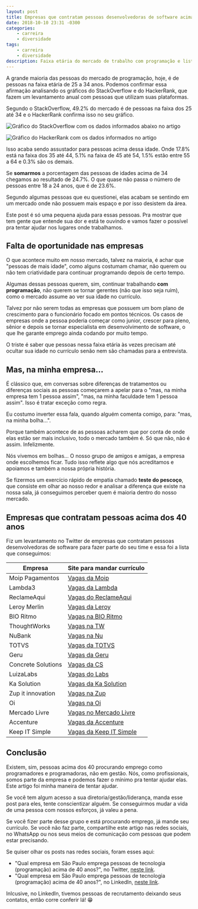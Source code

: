 ```yaml
---
layout: post
title: Empresas que contratam pessoas desenvolvedoras de software acima dos 40 anos
date: 2018-10-10 23:31 -0300
categories:
    - carreira
    - diversidade
tags:
    - carreira
    - diversidade
description: Faixa etária do mercado de trabalho com programação e lista de empresas que contratam pessoas acima dos 40 anos de idade.
---
```

A grande maioria das pessoas do mercado de programação, hoje, é de pessoas na faixa etária de 25 a 34 anos. Podemos confirmar essa afirmação analisando os gráficos do StackOverflow e do HackerRank, que fazem um levantamento anual com pessoas que utilizam suas plataformas.

Segundo o StackOverflow, 49.2% do mercado é de pessoas na faixa dos 25 até 34 e o HackerRank confirma isso no seu gráfico.

![Gráfico do StackOverflow com os dados informados abaixo no artigo]({{site.post_images}}grafico-idade-stackoverflow.png)

![Gráfico do HackerRank com os dados informados no artigo]({{site.post_images}}grafico-idade-hackerrank.png)

Isso acaba sendo assustador para pessoas acima dessa idade. Onde 17.8% está na faixa dos 35 até 44, 5.1% na faixa de 45 até 54, 1.5% estão entre 55 a 64 e 0.3% são os demais.

Se **somarmos** a porcentagem das pessoas de idades acima de 34 chegamos ao resultado de 24.7%. O que quase não passa o número de pessoas entre 18 a 24 anos, que é de 23.6%.

Segundo algumas pessoas que eu questionei, elas acabam se sentindo em um mercado onde não possuem mais espaço e por isso desistem da área.

Este post é só uma pequena ajuda para essas pessoas. Pra mostrar que tem gente que entende sua dor e está te ouvindo e vamos fazer o possível pra tentar ajudar nos lugares onde trabalhamos.

## Falta de oportunidade nas empresas

O que acontece muito em nosso mercado, talvez na maioria, é achar que "pessoas de mais idade", como alguns costumam chamar, não querem ou não tem criatividade para continuar programando depois de certo tempo.

Algumas dessas pessoas querem, sim, continuar trabalhando **com programação**, não querem se tornar gerentes (não que isso seja ruim), como o mercado assume ao ver sua idade no currículo.

Talvez por não serem todas as empresas que possuem um bom plano de crescimento para o funcionário focado em pontos técnicos. Os casos de empresas onde a pessoa poderia começar como junior, crescer para pleno, sênior e depois se tornar especialista em desenvolvimento de software, o que lhe garante emprego ainda codando por muito tempo.

O triste é saber que pessoas nessa faixa etária às vezes precisam até ocultar sua idade no currículo senão nem são chamadas para a entrevista.

## Mas, na minha empresa...

É clássico que, em conversas sobre diferenças de tratamentos ou diferenças sociais as pessoas começarem a apelar para o "mas, na minha empresa tem 1 pessoa assim", "mas, na minha faculdade tem 1 pessoa assim". Isso é tratar exceção como regra.

Eu costumo inverter essa fala, quando alguém comenta comigo, para: "mas, na minha bolha...".

Porque também acontece de as pessoas acharem que por conta de onde elas estão ser mais inclusivo, todo o mercado também é. Só que não, não é assim. Infelizmente.

Nós vivemos em bolhas… O nosso grupo de amigos e amigas, a empresa onde escolhemos ficar. Tudo isso reflete algo que nós acreditamos e apoiamos e também a nossa própria história.

Se fizermos um exercício rápido de empatia chamado **teste do pescoço**, que consiste em olhar ao nosso redor e analisar a diferença que existe na nossa sala, já conseguimos perceber quem é maioria dentro do nosso mercado.

## Empresas que contratam pessoas acima dos 40 anos

Fiz um levantamento no Twitter de empresas que contratam pessoas desenvolvedoras de software para fazer parte do seu time e essa foi a lista que conseguimos:

| Empresa | Site para mandar currículo |
| --- | --- | 
| Moip Pagamentos | [Vagas da Moip](https://moip.com.br/trabalhe-conosco/) |
| Lambda3 | [Vagas da Lambda](https://lambda3.recruiterbox.com/) |
| ReclameAqui | [Vagas do ReclameAqui](https://jobs.kenoby.com/reclameaqui) |
| Leroy Merlin | [Vagas da Leroy](https://jobs.kenoby.com/leroymerlin) |
| BIO Ritmo | [Vagas na BIO Ritmo](https://www.bioritmo.com.br/trabalhe_conosco) |
| ThoughtWorks | [Vagas na TW](https://www.thoughtworks.com/careers/jobs) |
| NuBank | [Vagas na Nu](https://nubank.workable.com/) |
| TOTVS | [Vagas da TOTVS](https://www.totvs.com/trabalhe-conosco/trainee) |
| Geru | [Vagas da Geru](https://www.linkedin.com/jobs/geru-vagas/) |
| Concrete Solutions | [Vagas da CS](https://www.concrete.com.br/vagas) |
| LuizaLabs | [Vagas do Labs](https://www.linkedin.com/jobs/luizalabs-vagas) |
| Ka Solution | [Vagas da Ka Solution](https://www.linkedin.com/jobs/ka-solution-vagas) |
| Zup it innovation | [Vagas na Zup](https://www.linkedin.com/company/zup-it-solutions/) |
| Oi | [Vagas na Oi](https://www.oi.com.br/oi/sobre-a-oi/gente/gente/quero-trabalhar-na-oi) |
| Mercado Livre | [Vagas no Mercado Livre](https://jobs.mercadolibre.com/?locale=pt_BR) |
| Accenture | [Vagas da Accenture](https://www.accenture.com/br-pt/careers/jobsearch) |
| Keep IT Simple | [Vagas da Keep IT Simple](https://jobs.kenoby.com/keepsimple) |

## Conclusão

Existem, sim, pessoas acima dos 40 procurando emprego como programadores e programadoras, não em gestão. Nós, como profissionais, somos parte da empresa e podemos fazer o mínimo pra tentar ajudar elas. Este artigo foi minha maneira de tentar ajudar.

Se você tem algum acesso a sua diretoria/gestão/liderança, manda esse post para eles, tente conscientizar alguém. Se conseguirmos mudar a vida de uma pessoa com nossos esforços, já valeu a pena.

Se você fizer parte desse grupo e está procurando emprego, já mande seu currículo. Se você não faz parte, compartilhe este artigo nas redes sociais, no WhatsApp ou nos seus meios de comunicação com pessoas que podem estar precisando.

Se quiser olhar os posts nas redes sociais, foram esses aqui:

- "Qual empresa em São Paulo emprega pessoas de tecnologia (programação) acima de 40 anos?", no Twitter, [neste link](https://twitter.com/w_oliveiras/status/1049604231727079425).
- "Qual empresa em São Paulo emprega pessoas de tecnologia (programação) acima de 40 anos?", no LinkedIn, [neste link](https://www.linkedin.com/feed/update/urn:li:activity:6455369858145099776).

Inlcusive, no LinkedIn, tivemos pessoas de recrutamento deixando seus contatos, então corre conferir lá! :grin:

